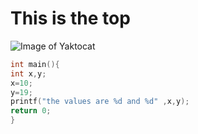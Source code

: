 # This is the top

![Image of Yaktocat](https://octodex.github.com/images/yaktocat.png)

``` C
int main(){
int x,y;
x=10;
y=19;
printf("the values are %d and %d" ,x,y);
return 0;
}
```
